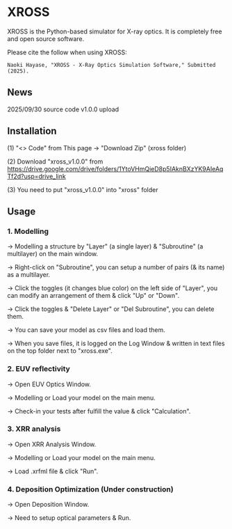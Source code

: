 # XROSS
XROSS is the Python-based simulator for X-ray optics. It is completely free and open source software. 

Please cite the follow when using XROSS:  

    Naoki Hayase, "XROSS - X-Ray Optics Simulation Software," Submitted (2025).

## News

2025/09/30 source code v1.0.0 upload 

## Installation

(1) "<> Code" from This page → "Download Zip" (xross folder)

(2) Download "xross_v1.0.0" from https://drive.google.com/drive/folders/1YtoVHmQieD8p5IAknBXzYK9AIeAqTf2d?usp=drive_link

(3) You need to put "xross_v1.0.0" into "xross" folder

## Usage

### 1. Modelling 
→ Modelling a structure by "Layer" (a single layer) & "Subroutine" (a multilayer) on the main window.

→ Right-click on "Subroutine", you can setup a number of pairs (& its name) as a multilayer.

→ Click the toggles (it changes blue color) on the left side of "Layer", you can modify an arrangement of them & click "Up" or "Down".

→ Click the toggles & "Delete Layer" or "Del Subroutine", you can delete them.

→ You can save your model as csv files and load them.

→ When you save files, it is logged on the Log Window & written in text files on the top folder next to "xross.exe".

### 2. EUV reflectivity 
→ Open EUV Optics Window. 

→ Modelling or Load your model on the main menu. 

→ Check-in your tests after fulfill the value & click "Calculation".

### 3. XRR analysis 
→ Open XRR Analysis Window. 

→ Modelling or Load your model on the main menu.

→ Load .xrfml file & click "Run".

### 4. Deposition Optimization (Under construction)
→ Open Deposition Window. 

→ Need to setup optical parameters & Run.


